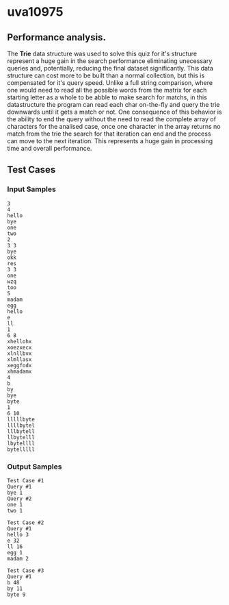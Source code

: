 # uva10975

## Performance analysis.

The **Trie** data structure was used to solve this quiz for it's structure represent a huge gain in the search performance eliminating unecessary queries and, potentially, reducing the final dataset significantly.
This data structure can cost more to be built than a normal collection, but this is compensated for it's query speed. 
Unlike a full string comparison, where one would need to read all the possible words from the matrix for each starting letter as a whole to be abble to make search for matchs, in this datastructure the program can read each char on-the-fly and query the trie downwards until it gets a match or not. One consequence of this behavior is the  ability to end the query without the need to read the complete array of characters for the analised case, once one character in the array returns no match from the trie the search for that iteration can end and the process can move to the next iteration. This represents a huge gain in processing time and overall performance.

## Test Cases

### Input Samples

```
3
4
hello
bye
one
two
2
3 3
bye
okk
res
3 3
one
wzq
too
5
madam
egg
hello
e
ll
1
6 8
xhellohx
xoezxecx
xlnllbvx
xlmllasx
xeggfodx
xhmadamx
4
b
by
bye
byte
1
6 10
lllllbyte
llllbytel
lllbytell
llbytelll
lbytellll
bytelllll
```

### Output Samples

```
Test Case #1
Query #1
bye 1
Query #2
one 1
two 1

Test Case #2
Query #1
hello 3
e 32
ll 16
egg 1
madam 2

Test Case #3
Query #1
b 48
by 11
byte 9
```